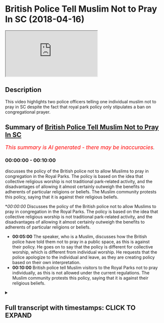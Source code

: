# British Police Tell Muslim Not to Pray In SC (2018-04-16)

<iframe loading='lazy' src='https://www.youtube.com/embed/bNp3I1VSkBA'></iframe>

## Description

This video highlights two police officers telling one individual muslim not to pray in SC despite the fact that royal park policy only stipulates a ban on congregational prayer.

## Summary of [British Police Tell Muslim Not to Pray In SC](https://www.youtube.com/watch?v=bNp3I1VSkBA)


*<span style="color:red; font-size:125%">This summary is AI generated - there may be inaccuracies</span>. [](/)*

### <a onclick="modifyYTiframeseektime('0')">00:00:00</a> - <a onclick="modifyYTiframeseektime('600')">00:10:00</a>

 discusses the policy of the British police not to allow Muslims to pray in congregation in the Royal Parks. The policy is based on the idea that collective religious worship is not traditional park-related activity, and the disadvantages of allowing it almost certainly outweigh the benefits to adherents of particular religions or beliefs. The Muslim community protests this policy, saying that it is against their religious beliefs.

**<a onclick="modifyYTiframeseektime('0')">00:00:00</a>* Discusses the policy of the British police not to allow Muslims to pray in congregation in the Royal Parks. The policy is based on the idea that collective religious worship is not traditional park-related activity, and the disadvantages of allowing it almost certainly outweigh the benefits to adherents of particular religions or beliefs.
* **<a onclick="modifyYTiframeseektime('300')">00:05:00</a>** The speaker, who is a Muslim, discusses how the British police have told them not to pray in a public space, as this is against their policy. He goes on to say that the policy is different for collective worship, which is different from individual worship. He requests that the police apologize to the individual and leave, as they are creating policy based on their own interpretation.
* **<a onclick="modifyYTiframeseektime('600')">00:10:00</a>** British police tell Muslim visitors to the Royal Parks not to pray individually, as this is not allowed under the current regulations. The Muslim community protests this policy, saying that it is against their religious beliefs.

<details><summary><h2>Full transcript with timestamps: CLICK TO EXPAND</h2></summary>

<a onclick="modifyYTiframeseektime('0')">0:00:00</a> not me not me some other brothers that  
<a onclick="modifyYTiframeseektime('2')">0:00:02</a> we're doing it so I want to ask him a  
<a onclick="modifyYTiframeseektime('7')">0:00:07</a> question though how much of the park  
<a onclick="modifyYTiframeseektime('10')">0:00:10</a> how much is under the world parks up to  
<a onclick="modifyYTiframeseektime('14')">0:00:14</a> which where's the more than flint the  
<a onclick="modifyYTiframeseektime('15')">0:00:15</a> street what's your surname okay so the  
<a onclick="modifyYTiframeseektime('29')">0:00:29</a> policy as far as we know it we looked at  
<a onclick="modifyYTiframeseektime('31')">0:00:31</a> it carefully it said that you know which  
<a onclick="modifyYTiframeseektime('42')">0:00:42</a> one so we can refer to here we said as  
<a onclick="modifyYTiframeseektime('48')">0:00:48</a> far as we know first and foremost this  
<a onclick="modifyYTiframeseektime('50')">0:00:50</a> Park which is under the crown whatever  
<a onclick="modifyYTiframeseektime('54')">0:00:54</a> was a charity yeah yes a role box it's  
<a onclick="modifyYTiframeseektime('56')">0:00:56</a> like six or seven bucks now already in  
<a onclick="modifyYTiframeseektime('58')">0:00:58</a> the official website yeah  
<a onclick="modifyYTiframeseektime('60')">0:01:00</a> what it said was that you're not allowed  
<a onclick="modifyYTiframeseektime('62')">0:01:02</a> to pray in congregation now the  
<a onclick="modifyYTiframeseektime('65')">0:01:05</a> information we've been given also from  
<a onclick="modifyYTiframeseektime('67')">0:01:07</a> other police officers is that individual  
<a onclick="modifyYTiframeseektime('69')">0:01:09</a> acts of worship do not go under that so  
<a onclick="modifyYTiframeseektime('72')">0:01:12</a> in other words if someone wants to over  
<a onclick="modifyYTiframeseektime('74')">0:01:14</a> their Christian Muslim or Jewish if they  
<a onclick="modifyYTiframeseektime('75')">0:01:15</a> want to pray individually yeah then  
<a onclick="modifyYTiframeseektime('79')">0:01:19</a> they're allowed to do so this is what I  
<a onclick="modifyYTiframeseektime('82')">0:01:22</a> have okay no bouquet so let's bring up  
<a onclick="modifyYTiframeseektime('93')">0:01:33</a> can you please bring out the thing the  
<a onclick="modifyYTiframeseektime('95')">0:01:35</a> whole parks thing cuz I want to read out  
<a onclick="modifyYTiframeseektime('96')">0:01:36</a> to you because here try to follow doctor  
<a onclick="modifyYTiframeseektime('104')">0:01:44</a> so a.m. police Jamil worried it  
<a onclick="modifyYTiframeseektime('114')">0:01:54</a> yeah they saying one you're not allowed  
<a onclick="modifyYTiframeseektime('127')">0:02:07</a> yeah we'll get a copy of an outer  
<a onclick="modifyYTiframeseektime('129')">0:02:09</a> shoulder can you bring it so you are you  
<a onclick="modifyYTiframeseektime('155')">0:02:35</a> the supervisor here yeah sergeant very  
<a onclick="modifyYTiframeseektime('157')">0:02:37</a> like the fruits okay okay can we get it  
<a onclick="modifyYTiframeseektime('162')">0:02:42</a> please  
<a onclick="modifyYTiframeseektime('163')">0:02:43</a> by the way this is no legislation  
<a onclick="modifyYTiframeseektime('165')">0:02:45</a> therefore for us to all we've been  
<a onclick="modifyYTiframeseektime('167')">0:02:47</a> notified as its policy mr. Jamil mr.  
<a onclick="modifyYTiframeseektime('186')">0:03:06</a> Jamil I'm going to read this out okay  
<a onclick="modifyYTiframeseektime('189')">0:03:09</a> this is hey look as you can see here  
<a onclick="modifyYTiframeseektime('191')">0:03:11</a> please it says religious activity in the  
<a onclick="modifyYTiframeseektime('192')">0:03:12</a> world parks to say the Royal Parks does  
<a onclick="modifyYTiframeseektime('194')">0:03:14</a> not permit collective acts of worship or  
<a onclick="modifyYTiframeseektime('197')">0:03:17</a> other religious observances in the TRPA  
<a onclick="modifyYTiframeseektime('200')">0:03:20</a> state either in their own right or as  
<a onclick="modifyYTiframeseektime('202')">0:03:22</a> part of a demonstration event or other  
<a onclick="modifyYTiframeseektime('204')">0:03:24</a> activity this includes spoken or sung  
<a onclick="modifyYTiframeseektime('206')">0:03:26</a> communal praise or other events that are  
<a onclick="modifyYTiframeseektime('208')">0:03:28</a> primarily religious and focus exceptions  
<a onclick="modifyYTiframeseektime('211')">0:03:31</a> are made for annual events etc and First  
<a onclick="modifyYTiframeseektime('213')">0:03:33</a> World War and then it continues it says  
<a onclick="modifyYTiframeseektime('216')">0:03:36</a> as a public body it is not the place of  
<a onclick="modifyYTiframeseektime('218')">0:03:38</a> the world parks to make value judgments  
<a onclick="modifyYTiframeseektime('219')">0:03:39</a> between one religious observance and  
<a onclick="modifyYTiframeseektime('221')">0:03:41</a> another we must either permit all  
<a onclick="modifyYTiframeseektime('223')">0:03:43</a> collective religious observances or  
<a onclick="modifyYTiframeseektime('225')">0:03:45</a> refuse them all our approach is to  
<a onclick="modifyYTiframeseektime('227')">0:03:47</a> continue to refuse all such observances  
<a onclick="modifyYTiframeseektime('229')">0:03:49</a> on the grounds that they are not  
<a onclick="modifyYTiframeseektime('230')">0:03:50</a> traditional park related activities and  
<a onclick="modifyYTiframeseektime('233')">0:03:53</a> the disadvantages to the public at large  
<a onclick="modifyYTiframeseektime('235')">0:03:55</a> of allowing them almost certainly  
<a onclick="modifyYTiframeseektime('237')">0:03:57</a> outweigh the benefits to the adherents  
<a onclick="modifyYTiframeseektime('240')">0:04:00</a> of particular religion or belief  
<a onclick="modifyYTiframeseektime('242')">0:04:02</a> the construction of structures within  
<a onclick="modifyYTiframeseektime('245')">0:04:05</a> the religious significance as you can  
<a onclick="modifyYTiframeseektime('249')">0:04:09</a> see because you're not in my presence  
<a onclick="modifyYTiframeseektime('283')">0:04:43</a> yes your jobs  
<a onclick="modifyYTiframeseektime('288')">0:04:48</a> policies or laws to enforce them I'm  
<a onclick="modifyYTiframeseektime('293')">0:04:53</a> saying is it's a should know your first  
<a onclick="modifyYTiframeseektime('332')">0:05:32</a> language which clearly isn't now the  
<a onclick="modifyYTiframeseektime('335')">0:05:35</a> opposite of collective is a individual  
<a onclick="modifyYTiframeseektime('337')">0:05:37</a> all right so if it's prohibiting  
<a onclick="modifyYTiframeseektime('339')">0:05:39</a> collective action which in an English  
<a onclick="modifyYTiframeseektime('341')">0:05:41</a> language could actually only mean two or  
<a onclick="modifyYTiframeseektime('343')">0:05:43</a> more okay you've prohibited an  
<a onclick="modifyYTiframeseektime('346')">0:05:46</a> individual action no I'm sorry but no no  
<a onclick="modifyYTiframeseektime('354')">0:05:54</a> no no that's what a policy says  
<a onclick="modifyYTiframeseektime('357')">0:05:57</a> collective acts of worship of a  
<a onclick="modifyYTiframeseektime('359')">0:05:59</a> religious nature are different to  
<a onclick="modifyYTiframeseektime('360')">0:06:00</a> individual acts of worship now what  
<a onclick="modifyYTiframeseektime('362')">0:06:02</a> we're saying is now hold on hold on is a  
<a onclick="modifyYTiframeseektime('365')">0:06:05</a> speaker's corner so what we're going to  
<a onclick="modifyYTiframeseektime('366')">0:06:06</a> say here we made an announcement this  
<a onclick="modifyYTiframeseektime('368')">0:06:08</a> morning very clear announces  
<a onclick="modifyYTiframeseektime('371')">0:06:11</a> afternoon that we will be willing to go  
<a onclick="modifyYTiframeseektime('373')">0:06:13</a> by the regulations of the park  
<a onclick="modifyYTiframeseektime('375')">0:06:15</a> Ono's is corrupt excuse me go leave now  
<a onclick="modifyYTiframeseektime('379')">0:06:19</a> having said that having said that we are  
<a onclick="modifyYTiframeseektime('383')">0:06:23</a> saying that we are willing to go with  
<a onclick="modifyYTiframeseektime('384')">0:06:24</a> the policies of the park and we said  
<a onclick="modifyYTiframeseektime('386')">0:06:26</a> that very clearly and it's on camera so  
<a onclick="modifyYTiframeseektime('388')">0:06:28</a> that all of the Muslims are aware that  
<a onclick="modifyYTiframeseektime('390')">0:06:30</a> we are law-abiding policy abiding  
<a onclick="modifyYTiframeseektime('393')">0:06:33</a> citizens that are willing to communicate  
<a onclick="modifyYTiframeseektime('395')">0:06:35</a> conciliate and reconcile with the police  
<a onclick="modifyYTiframeseektime('397')">0:06:37</a> forces and we've done that over and over  
<a onclick="modifyYTiframeseektime('399')">0:06:39</a> again  
<a onclick="modifyYTiframeseektime('399')">0:06:39</a> despite the right-wing aggressions and  
<a onclick="modifyYTiframeseektime('401')">0:06:41</a> all these things have happened in recent  
<a onclick="modifyYTiframeseektime('403')">0:06:43</a> weeks but there is a difference between  
<a onclick="modifyYTiframeseektime('406')">0:06:46</a> collective acts of worship and  
<a onclick="modifyYTiframeseektime('408')">0:06:48</a> individual acts of worship I believe  
<a onclick="modifyYTiframeseektime('410')">0:06:50</a> DeMille and Barry  
<a onclick="modifyYTiframeseektime('411')">0:06:51</a> that way you have to do now is offer  
<a onclick="modifyYTiframeseektime('413')">0:06:53</a> this man a public apology for stopping  
<a onclick="modifyYTiframeseektime('416')">0:06:56</a> him from praying wherein your rights you  
<a onclick="modifyYTiframeseektime('418')">0:06:58</a> had no reason to do that you're  
<a onclick="modifyYTiframeseektime('420')">0:07:00</a> inventing policy so I'm going to give  
<a onclick="modifyYTiframeseektime('422')">0:07:02</a> you a chance before this goes on some  
<a onclick="modifyYTiframeseektime('424')">0:07:04</a> kind of front page newspaper and you  
<a onclick="modifyYTiframeseektime('425')">0:07:05</a> lose your job so apologize to them and  
<a onclick="modifyYTiframeseektime('427')">0:07:07</a> go and leave so you think have you been  
<a onclick="modifyYTiframeseektime('432')">0:07:12</a> given instructions have you been given  
<a onclick="modifyYTiframeseektime('434')">0:07:14</a> instructions to stop individual acts of  
<a onclick="modifyYTiframeseektime('436')">0:07:16</a> worship  
<a onclick="modifyYTiframeseektime('445')">0:07:25</a> so you're an interpreter of policy so  
<a onclick="modifyYTiframeseektime('461')">0:07:41</a> your interpretation is that a singular  
<a onclick="modifyYTiframeseektime('463')">0:07:43</a> person whether they be Muslim Christian  
<a onclick="modifyYTiframeseektime('464')">0:07:44</a> or Jew and and they want to pray whether  
<a onclick="modifyYTiframeseektime('467')">0:07:47</a> they say oh Jesus or this and that so  
<a onclick="modifyYTiframeseektime('469')">0:07:49</a> why are you speakers corner them what  
<a onclick="modifyYTiframeseektime('472')">0:07:52</a> has it become if someone speaks and  
<a onclick="modifyYTiframeseektime('476')">0:07:56</a> prays at the same time what you're gonna  
<a onclick="modifyYTiframeseektime('477')">0:07:57</a> do so right now I'm praying Ya Allah are  
<a onclick="modifyYTiframeseektime('480')">0:08:00</a> you going to arrest me are you going to  
<a onclick="modifyYTiframeseektime('482')">0:08:02</a> advise me because for me praying  
<a onclick="modifyYTiframeseektime('484')">0:08:04</a> individually in Tel supplicating  
<a onclick="modifyYTiframeseektime('487')">0:08:07</a> is that right so if so what is the  
<a onclick="modifyYTiframeseektime('491')">0:08:11</a> difference between me saying orgy or our  
<a onclick="modifyYTiframeseektime('494')">0:08:14</a> Christian saying oh Jesus praying  
<a onclick="modifyYTiframeseektime('495')">0:08:15</a> individually and someone and this man  
<a onclick="modifyYTiframeseektime('499')">0:08:19</a> here wanting to perform acts of worship  
<a onclick="modifyYTiframeseektime('500')">0:08:20</a> and individually what has this become  
<a onclick="modifyYTiframeseektime('503')">0:08:23</a> what you do so mr. Barry and mr. Jimmy  
<a onclick="modifyYTiframeseektime('518')">0:08:38</a> Oh mr. Barry my friend hold on mr. Barry  
<a onclick="modifyYTiframeseektime('522')">0:08:42</a> and mr. Jimmy I would like to tell you  
<a onclick="modifyYTiframeseektime('524')">0:08:44</a> straightforwardly right here and right  
<a onclick="modifyYTiframeseektime('525')">0:08:45</a> now our policy in regards to the police  
<a onclick="modifyYTiframeseektime('527')">0:08:47</a> as the Muslims we have United and we  
<a onclick="modifyYTiframeseektime('530')">0:08:50</a> have actually put a three-strike policy  
<a onclick="modifyYTiframeseektime('531')">0:08:51</a> and I want to meet you to understand the  
<a onclick="modifyYTiframeseektime('533')">0:08:53</a> policy we have put to the Muslims that  
<a onclick="modifyYTiframeseektime('535')">0:08:55</a> they are not allowed to pray in  
<a onclick="modifyYTiframeseektime('536')">0:08:56</a> congregation because that's what the  
<a onclick="modifyYTiframeseektime('538')">0:08:58</a> rules are thank you very much for  
<a onclick="modifyYTiframeseektime('541')">0:09:01</a> thanking me but you also have to allow  
<a onclick="modifyYTiframeseektime('542')">0:09:02</a> me to express myself because this is  
<a onclick="modifyYTiframeseektime('544')">0:09:04</a> meant to be after all speaker's corner  
<a onclick="modifyYTiframeseektime('546')">0:09:06</a> now having said that no problem so here  
<a onclick="modifyYTiframeseektime('554')">0:09:14</a> what we're saying is that there is a  
<a onclick="modifyYTiframeseektime('555')">0:09:15</a> policy in place we've said we respect  
<a onclick="modifyYTiframeseektime('557')">0:09:17</a> that policy that's good we also said and  
<a onclick="modifyYTiframeseektime('560')">0:09:20</a> this is a clear message to the police is  
<a onclick="modifyYTiframeseektime('563')">0:09:23</a> that no mmm she take away I'm not sure  
<a onclick="modifyYTiframeseektime('570')">0:09:30</a> so anyways what we're saying is at the  
<a onclick="modifyYTiframeseektime('574')">0:09:34</a> end of the day what we're saying is as  
<a onclick="modifyYTiframeseektime('575')">0:09:35</a> Muslims as Muslims we've said there's a  
<a onclick="modifyYTiframeseektime('578')">0:09:38</a> three-strike policy the first strike  
<a onclick="modifyYTiframeseektime('580')">0:09:40</a> if then we have a panel of five Muslims  
<a onclick="modifyYTiframeseektime('583')">0:09:43</a> see we see that you are unjustly or  
<a onclick="modifyYTiframeseektime('587')">0:09:47</a> unequally treating Muslim fine today  
<a onclick="modifyYTiframeseektime('591')">0:09:51</a> there's been one strike already which is  
<a onclick="modifyYTiframeseektime('593')">0:09:53</a> going to go to the panel members where  
<a onclick="modifyYTiframeseektime('595')">0:09:55</a> there was a group of African Christians  
<a onclick="modifyYTiframeseektime('597')">0:09:57</a> singing and dancing which is on camera  
<a onclick="modifyYTiframeseektime('599')">0:09:59</a> and no one reprimanded them I haven't  
<a onclick="modifyYTiframeseektime('601')">0:10:01</a> seen so okay well you have to be a bit  
<a onclick="modifyYTiframeseektime('603')">0:10:03</a> more stringent about exercising your  
<a onclick="modifyYTiframeseektime('604')">0:10:04</a> policies  
<a onclick="modifyYTiframeseektime('605')">0:10:05</a> okay whilst you were here but now you  
<a onclick="modifyYTiframeseektime('607')">0:10:07</a> have to do the job mr. berry of going to  
<a onclick="modifyYTiframeseektime('610')">0:10:10</a> every religious group that want to go  
<a onclick="modifyYTiframeseektime('612')">0:10:12</a> and speak to that want to go and  
<a onclick="modifyYTiframeseektime('614')">0:10:14</a> congregate for religious purposes and  
<a onclick="modifyYTiframeseektime('616')">0:10:16</a> we're forcing the Lord justly and  
<a onclick="modifyYTiframeseektime('618')">0:10:18</a> equally because that's exactly what the  
<a onclick="modifyYTiframeseektime('619')">0:10:19</a> policy said if it's not for one  
<a onclick="modifyYTiframeseektime('621')">0:10:21</a> religious group  
<a onclick="modifyYTiframeseektime('622')">0:10:22</a> it's not funny religious group number  
<a onclick="modifyYTiframeseektime('626')">0:10:26</a> two thank you number two number two as  
<a onclick="modifyYTiframeseektime('629')">0:10:29</a> far as we are concerned  
<a onclick="modifyYTiframeseektime('631')">0:10:31</a> our interpretation we'll also consulted  
<a onclick="modifyYTiframeseektime('633')">0:10:33</a> legal put people yeah and Steve told us  
<a onclick="modifyYTiframeseektime('635')">0:10:35</a> and Stevens even told us ourselves so  
<a onclick="modifyYTiframeseektime('638')">0:10:38</a> there's a contradiction in your what  
<a onclick="modifyYTiframeseektime('639')">0:10:39</a> you're telling us praying individually  
<a onclick="modifyYTiframeseektime('641')">0:10:41</a> is not a problem within the Royal Parks  
<a onclick="modifyYTiframeseektime('643')">0:10:43</a> and there's nothing that you can say  
<a onclick="modifyYTiframeseektime('644')">0:10:44</a> today to change that reality so what our  
<a onclick="modifyYTiframeseektime('647')">0:10:47</a> message is to the Muslims is continue  
<a onclick="modifyYTiframeseektime('649')">0:10:49</a> continue to pay despite of what these  
<a onclick="modifyYTiframeseektime('651')">0:10:51</a> people are trying to say because we have  
<a onclick="modifyYTiframeseektime('653')">0:10:53</a> no reason we have no reason now from a  
<a onclick="modifyYTiframeseektime('656')">0:10:56</a> law perspective or from a policy  
<a onclick="modifyYTiframeseektime('658')">0:10:58</a> perspective to think otherwise all right  
<a onclick="modifyYTiframeseektime('661')">0:11:01</a> unless you get the wall parks to change  
<a onclick="modifyYTiframeseektime('663')">0:11:03</a> their stance on it then I would say  
<a onclick="modifyYTiframeseektime('675')">0:11:15</a> that's what we're going to continue to  
<a onclick="modifyYTiframeseektime('677')">0:11:17</a> have all right I'm gonna say we all pray  
<a onclick="modifyYTiframeseektime('682')">0:11:22</a> what I've the words I've used today in  
<a onclick="modifyYTiframeseektime('684')">0:11:24</a> this discourse with you is we are going  
<a onclick="modifyYTiframeseektime('687')">0:11:27</a> to pray individually so in other words  
<a onclick="modifyYTiframeseektime('689')">0:11:29</a> if there's one Muslim in one particular  
<a onclick="modifyYTiframeseektime('701')">0:11:41</a> you bring the Oxford Dictionary out or  
<a onclick="modifyYTiframeseektime('703')">0:11:43</a> if you bring the Collins dictionary out  
<a onclick="modifyYTiframeseektime('705')">0:11:45</a> or if you bring them  
<a onclick="modifyYTiframeseektime('717')">0:11:57</a> hey come on spit take cameras ok yes  
<a onclick="modifyYTiframeseektime('722')">0:12:02</a> guys this is becoming as you can see  
<a onclick="modifyYTiframeseektime('726')">0:12:06</a> here as you can see here it's becoming a  
<a onclick="modifyYTiframeseektime('730')">0:12:10</a> little bit pedantic and every week they  
<a onclick="modifyYTiframeseektime('732')">0:12:12</a> try and get one officer with a Muslim  
<a onclick="modifyYTiframeseektime('735')">0:12:15</a> name to try and put a little bit of  
<a onclick="modifyYTiframeseektime('736')">0:12:16</a> pressure on us to doing things which we  
<a onclick="modifyYTiframeseektime('739')">0:12:19</a> are not obliged to do either legally or  
<a onclick="modifyYTiframeseektime('740')">0:12:20</a> through the policies of the world park  
<a onclick="modifyYTiframeseektime('743')">0:12:23</a> regulation now as Muslims in this in  
<a onclick="modifyYTiframeseektime('745')">0:12:25</a> this day we start off this afternoon by  
<a onclick="modifyYTiframeseektime('748')">0:12:28</a> making a very straightforward claim that  
<a onclick="modifyYTiframeseektime('750')">0:12:30</a> will be willing to comply with the  
<a onclick="modifyYTiframeseektime('755')">0:12:35</a> regulation but now what's happening is  
<a onclick="modifyYTiframeseektime('758')">0:12:38</a> Nuremberg Laws file regulations are  
<a onclick="modifyYTiframeseektime('760')">0:12:40</a> signed to come from these police  
<a onclick="modifyYTiframeseektime('762')">0:12:42</a> officers who are started to reinvent  
<a onclick="modifyYTiframeseektime('764')">0:12:44</a> their own doors and exercise those laws  
<a onclick="modifyYTiframeseektime('767')">0:12:47</a> being judge jury judge jury and  
<a onclick="modifyYTiframeseektime('772')">0:12:52</a> executioner obviously they have no  
<a onclick="modifyYTiframeseektime('774')">0:12:54</a> legislative capabilities and so when the  
<a onclick="modifyYTiframeseektime('776')">0:12:56</a> law says collective we cannot interpret  
<a onclick="modifyYTiframeseektime('779')">0:12:59</a> an intervening individual in any way in  
<a onclick="modifyYTiframeseektime('782')">0:13:02</a> the English language unless you want to  
<a onclick="modifyYTiframeseektime('784')">0:13:04</a> change the English language to another  
<a onclick="modifyYTiframeseektime('786')">0:13:06</a> language do not continue to seemingly  
<a onclick="modifyYTiframeseektime('789')">0:13:09</a> because included to us Muslim community  
<a onclick="modifyYTiframeseektime('792')">0:13:12</a> we're trying to film under pressure now  
<a onclick="modifyYTiframeseektime('793')">0:13:13</a> they're not trying infringe upon our  
<a onclick="modifyYTiframeseektime('795')">0:13:15</a> right to do that that is what you see a  
<a onclick="modifyYTiframeseektime('798')">0:13:18</a> protest of the highest magnitude and  
<a onclick="modifyYTiframeseektime('800')">0:13:20</a> speakers for a history of the Muslims  
<a onclick="modifyYTiframeseektime('802')">0:13:22</a> and Ramadan is coming alive I think we  
<a onclick="modifyYTiframeseektime('805')">0:13:25</a> will make and we've never done this  
<a onclick="modifyYTiframeseektime('806')">0:13:26</a> before but we will make the biggest  
<a onclick="modifyYTiframeseektime('808')">0:13:28</a> collective worship and as a collective  
<a onclick="modifyYTiframeseektime('810')">0:13:30</a> again in opposition to the so-called  
<a onclick="modifyYTiframeseektime('814')">0:13:34</a> policies in this place will make us  
<a onclick="modifyYTiframeseektime('816')">0:13:36</a> write a worship here will make a sign a  
<a onclick="modifyYTiframeseektime('818')">0:13:38</a> worship or Sunday worship who will try  
<a onclick="modifyYTiframeseektime('820')">0:13:40</a> and make this place a mosque in so one  
<a onclick="modifyYTiframeseektime('822')">0:13:42</a> thing in don't test us and don't mess  
<a onclick="modifyYTiframeseektime('825')">0:13:45</a> with us because at the end of the day  
<a onclick="modifyYTiframeseektime('826')">0:13:46</a> when it comes to pushing Muslims your  
<a onclick="modifyYTiframeseektime('828')">0:13:48</a> things are otherwise or even in the  
<a onclick="modifyYTiframeseektime('830')">0:13:50</a> rules that's what  
<a onclick="modifyYTiframeseektime('831')">0:13:51</a> becomes corrupted or otherwise like  
<a onclick="modifyYTiframeseektime('834')">0:13:54</a> those development developing countries  
<a onclick="modifyYTiframeseektime('836')">0:13:56</a> that you like it's black to criticize so  
<a onclick="modifyYTiframeseektime('839')">0:13:59</a> having said that guys know full well  
<a onclick="modifyYTiframeseektime('841')">0:14:01</a> your limit so democratic your legal and  
<a onclick="modifyYTiframeseektime('844')">0:14:04</a> your and your your issue eliminations  
<a onclick="modifyYTiframeseektime('848')">0:14:08</a> police officers don't push it because  
<a onclick="modifyYTiframeseektime('850')">0:14:10</a> believe me we do have a right to protest  
<a onclick="modifyYTiframeseektime('853')">0:14:13</a> we do have our we understand our rights  
<a onclick="modifyYTiframeseektime('854')">0:14:14</a> we have lawyers amongst us and don't  
<a onclick="modifyYTiframeseektime('856')">0:14:16</a> don't think for a moment they will be  
<a onclick="modifyYTiframeseektime('858')">0:14:18</a> able to turn around and say thank you  
<a onclick="modifyYTiframeseektime('861')">0:14:21</a> very much and that's what we have to say  
<a onclick="modifyYTiframeseektime('863')">0:14:23</a> now so we have to say thank you very  
<a onclick="modifyYTiframeseektime('866')">0:14:26</a> much  
</details>